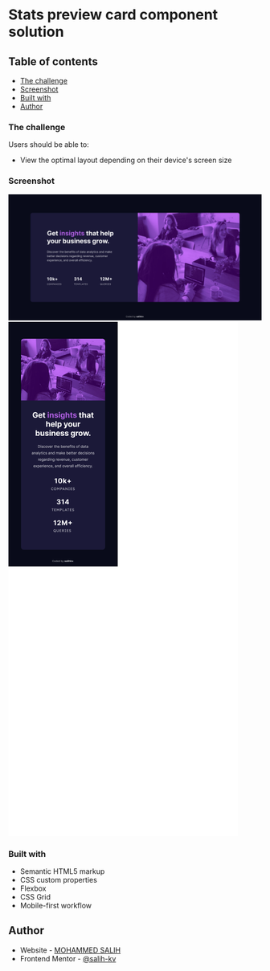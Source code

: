 # Stats preview card component solution

## Table of contents

- [The challenge](#the-challenge)
- [Screenshot](#screenshot)
- [Built with](#built-with)
- [Author](#author)

### The challenge

Users should be able to:

- View the optimal layout depending on their device's screen size

### Screenshot

![](./screenshots/desktop%20-%20Stats%20preview%20card%20component.png)
![](./screenshots/mobile%20-%20Stats%20preview%20card%20component.png)

### Built with

- Semantic HTML5 markup
- CSS custom properties
- Flexbox
- CSS Grid
- Mobile-first workflow

## Author

- Website - [MOHAMMED SALIH](https://github.com/salih-kv)
- Frontend Mentor - [@salih-kv](https://www.frontendmentor.io/profile/salih-kv)
